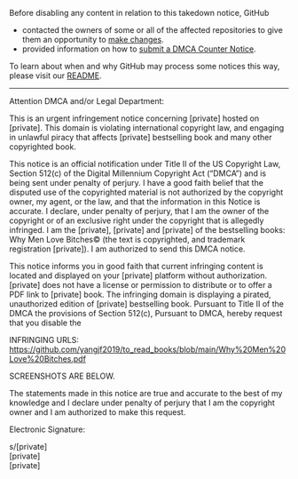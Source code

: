 Before disabling any content in relation to this takedown notice, GitHub
- contacted the owners of some or all of the affected repositories to give them an opportunity to [make changes](https://docs.github.com/en/github/site-policy/dmca-takedown-policy#a-how-does-this-actually-work).
- provided information on how to [submit a DMCA Counter Notice](https://docs.github.com/en/articles/guide-to-submitting-a-dmca-counter-notice).

To learn about when and why GitHub may process some notices this way, please visit our [README](https://github.com/github/dmca/blob/master/README.md#anatomy-of-a-takedown-notice).

---

Attention DMCA and/or  Legal Department:

This is an urgent infringement notice concerning [private] hosted on [private]. This domain is violating international copyright law, and engaging in unlawful piracy that affects [private] bestselling book and many other copyrighted book.

This notice is an official notification under Title II of the US Copyright Law, Section 512(c) of the Digital Millennium Copyright Act (“DMCA”) and is being sent under penalty of perjury.  I have a good faith belief that the disputed use of the copyrighted material is not authorized by the copyright owner, my agent, or the law, and that the information in this Notice is accurate.   I declare, under penalty of perjury, that I am the owner of the copyright or of an exclusive right under the copyright that is allegedly infringed. I am the [private], [private] and [private] of the bestselling books: Why Men Love Bitches© (the text is copyrighted, and trademark registration [private]). I am authorized to send this DMCA notice.

This notice informs you in good faith that current infringing content is located and displayed on your [private] platform without authorization. [private] does not have a license or permission to distribute or to offer a PDF link to [private] book. The infringing domain is displaying a pirated, unauthorized edition of [private] bestselling book. Pursuant to Title II of the DMCA the provisions of Section 512(c), Pursuant to DMCA, hereby request that you disable the 


INFRINGING URLS:  
https://github.com/yangjf2019/to_read_books/blob/main/Why%20Men%20Love%20Bitches.pdf

SCREENSHOTS ARE BELOW.

The statements made in this notice are true and accurate to the best of my knowledge and I declare under penalty of perjury that I am the copyright owner and I am authorized to make this request. 

Electronic Signature: 

s/[private]  
[private]  
[private]  
